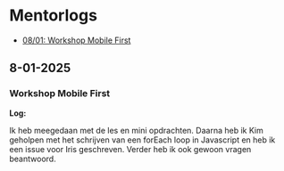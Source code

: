 # Mentorlogs

- [08/01: Workshop Mobile First](#8-01-2025)

## 8-01-2025

### Workshop Mobile First

**Log:**

Ik heb meegedaan met de les en mini opdrachten. Daarna heb ik Kim geholpen met het schrijven van een forEach loop in Javascript en heb ik een issue voor Iris geschreven. Verder heb ik ook gewoon vragen beantwoord.

